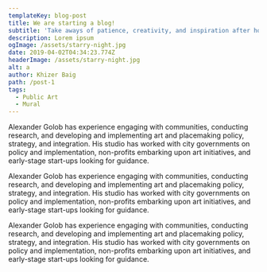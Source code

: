 ```yaml
---
templateKey: blog-post
title: We are starting a blog!
subtitle: 'Take aways of patience, creativity, and inspiration after hours of work.'
description: Lorem ipsum
ogImage: /assets/starry-night.jpg
date: 2019-04-02T04:34:23.774Z
headerImage: /assets/starry-night.jpg
alt: a
author: Khizer Baig
path: /post-1
tags:
  - Public Art
  - Mural
---
```


Alexander Golob has experience engaging with communities, conducting
research, and developing and implementing art and placemaking policy,
strategy, and integration. His studio has worked with city governments on
policy and implementation, non-profits embarking upon art initiatives, and
early-stage start-ups looking for guidance.

Alexander Golob has experience engaging with communities, conducting
research, and developing and implementing art and placemaking policy,
strategy, and integration. His studio has worked with city governments on
policy and implementation, non-profits embarking upon art initiatives, and
early-stage start-ups looking for guidance.

Alexander Golob has experience engaging with communities, conducting
research, and developing and implementing art and placemaking policy,
strategy, and integration. His studio has worked with city governments on
policy and implementation, non-profits embarking upon art initiatives, and
early-stage start-ups looking for guidance.
